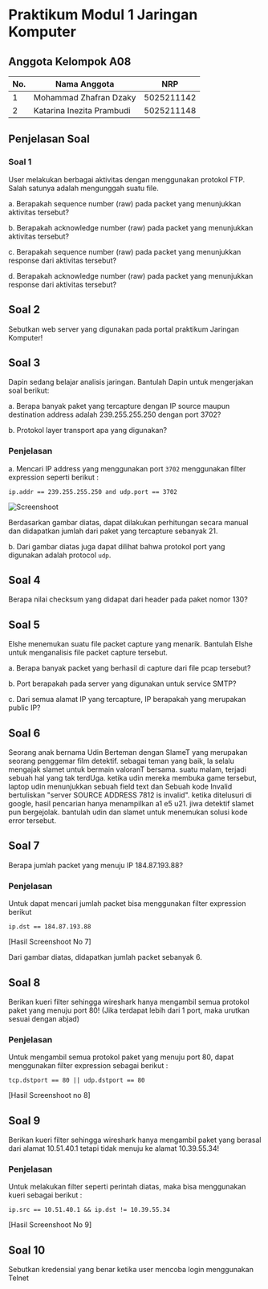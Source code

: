 # Praktikum Modul 1 Jaringan Komputer

## Anggota Kelompok A08

| No.  | Nama Anggota       | NRP          |
|------|--------------------|--------------|
| 1    |Mohammad Zhafran Dzaky           | 5025211142   |
| 2    | Katarina Inezita Prambudi         | 5025211148   |

## Penjelasan Soal
### Soal 1
User melakukan berbagai aktivitas dengan menggunakan protokol FTP. Salah satunya adalah mengunggah suatu file.

a. Berapakah sequence number (raw) pada packet yang menunjukkan aktivitas tersebut?

b. Berapakah acknowledge number (raw) pada packet yang menunjukkan aktivitas tersebut? 

c. Berapakah sequence number (raw) pada packet yang menunjukkan response dari aktivitas tersebut?

d. Berapakah acknowledge number (raw) pada packet yang menunjukkan response dari aktivitas tersebut?

## Soal 2
Sebutkan web server yang digunakan pada portal praktikum Jaringan Komputer!

## Soal 3
Dapin sedang belajar analisis jaringan. Bantulah Dapin untuk mengerjakan soal berikut:

a. Berapa banyak paket yang tercapture dengan IP source maupun destination address adalah 239.255.255.250 dengan port 3702?

b. Protokol layer transport apa yang digunakan?

### Penjelasan 
a. Mencari IP address yang menggunakan port `3702` menggunakan filter expression seperti berikut :

`ip.addr == 239.255.255.250 and udp.port == 3702`

![Screenshoot](https://drive.google.com/file/d/10RbygJbiOZH58X6poWgdf1syG6poqGO4/view?usp=sharing)

Berdasarkan gambar diatas, dapat dilakukan perhitungan secara manual dan didapatkan jumlah dari paket yang tercapture sebanyak 21.

b. Dari gambar diatas juga dapat dilihat bahwa protokol port yang digunakan adalah protocol `udp`.


## Soal 4
Berapa nilai checksum yang didapat dari header pada paket nomor 130?

## Soal 5
Elshe menemukan suatu file packet capture yang menarik. Bantulah Elshe untuk menganalisis file packet capture tersebut.

a. Berapa banyak packet yang berhasil di capture dari file pcap tersebut?

b. Port berapakah pada server yang digunakan untuk service SMTP?

c. Dari semua alamat IP yang tercapture, IP berapakah yang merupakan public IP?

## Soal 6
Seorang anak bernama Udin Berteman dengan SlameT yang merupakan seorang penggemar film detektif. sebagai teman yang baik, Ia selalu mengajak slamet untuk bermain valoranT bersama. suatu malam, terjadi sebuah hal yang tak terdUga. ketika udin mereka membuka game tersebut, laptop udin menunjukkan sebuah field text dan Sebuah kode Invalid bertuliskan "server SOURCE ADDRESS 7812 is invalid". ketika ditelusuri di google, hasil pencarian hanya menampilkan a1 e5 u21. jiwa detektif slamet pun bergejolak. bantulah udin dan slamet untuk menemukan solusi kode error tersebut.

## Soal 7
Berapa jumlah packet yang menuju IP 184.87.193.88?

### Penjelasan
Untuk dapat mencari jumlah packet bisa menggunakan filter expression berikut 

`ip.dst == 184.87.193.88`

[Hasil Screenshoot No 7]

Dari gambar diatas, didapatkan jumlah packet sebanyak 6.

## Soal 8
Berikan kueri filter sehingga wireshark hanya mengambil semua protokol paket yang menuju port 80! (Jika terdapat lebih dari 1 port, maka urutkan sesuai dengan abjad)

### Penjelasan
Untuk mengambil semua protokol paket yang menuju port 80, dapat menggunakan filter expression sebagai berikut :

`tcp.dstport == 80 || udp.dstport == 80`

[Hasil Screenshoot no 8]

## Soal 9
Berikan kueri filter sehingga wireshark hanya mengambil paket yang berasal dari alamat 10.51.40.1 tetapi tidak menuju ke alamat 10.39.55.34!

### Penjelasan
Untuk melakukan filter seperti perintah diatas, maka bisa menggunakan kueri sebagai berikut :

`ip.src == 10.51.40.1 && ip.dst != 10.39.55.34`

[Hasil Screenshoot No 9]

## Soal 10
Sebutkan kredensial yang benar ketika user mencoba login menggunakan Telnet


